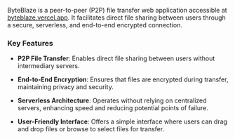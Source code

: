 ByteBlaze is a peer-to-peer (P2P) file transfer web application accessible at [byteblaze.vercel.app](https://byteblaze.vercel.app). It facilitates direct file sharing between users through a secure, serverless, and end-to-end encrypted connection.

### Key Features

-   **P2P File Transfer**: Enables direct file sharing between users without intermediary servers.
    
-   **End-to-End Encryption**: Ensures that files are encrypted during transfer, maintaining privacy and security.
    
-   **Serverless Architecture**: Operates without relying on centralized servers, enhancing speed and reducing potential points of failure.
    
-   **User-Friendly Interface**: Offers a simple interface where users can drag and drop files or browse to select files for transfer.
